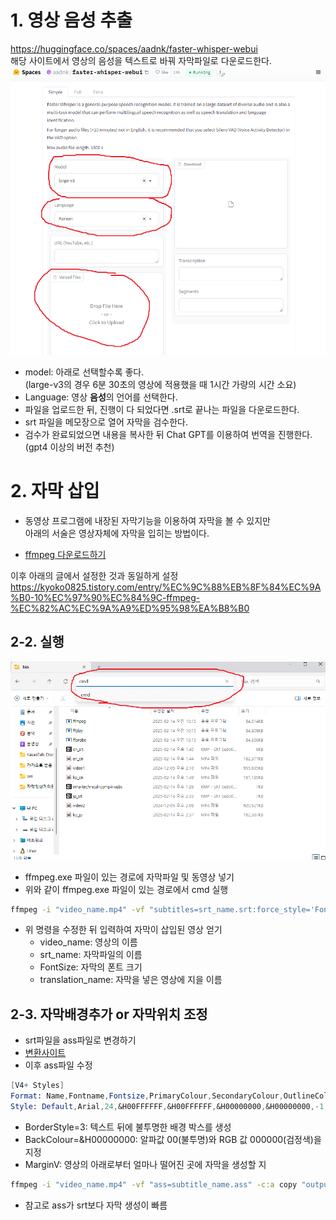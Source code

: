 # 1. 영상 음성 추출
https://huggingface.co/spaces/aadnk/faster-whisper-webui  
해당 사이트에서 영상의 음성을 텍스트로 바꿔 자막파일로 다운로드한다.
![whisper](whisper.png)
- model: 아래로 선택할수록 좋다.  
(large-v3의 경우 6분 30초의 영상에 적용했을 때 1시간 가량의 시간 소요)
- Language: 영상 **음성**의 언어를 선택한다.
- 파일을 업로드한 뒤, 진행이 다 되었다면 .srt로 끝나는 파일을 다운로드한다.
- srt 파일을 메모장으로 열어 자막을 검수한다.
- 검수가 완료되었으면 내용을 복사한 뒤 Chat GPT를 이용하여 번역을 진행한다.  
(gpt4 이상의 버전 추천)

# 2. 자막 삽입
- 동영상 프로그램에 내장된 자막기능을 이용하여 자막을 볼 수 있지만  
아래의 서술은 영상자체에 자막을 입히는 방법이다.

- [ffmpeg 다운로드하기](https://github.com/BtbN/FFmpeg-Builds/releases/download/latest/ffmpeg-master-latest-win64-gpl-shared.zip)

이후 아래의 글에서 설정한 것과 동일하게 설정  
https://kyoko0825.tistory.com/entry/%EC%9C%88%EB%8F%84%EC%9A%B0-10%EC%97%90%EC%84%9C-ffmpeg-%EC%82%AC%EC%9A%A9%ED%95%98%EA%B8%B0

## 2-2. 실행
![cmd](img_cmd.png)
- ffmpeg.exe 파일이 있는 경로에 자막파일 및 동영상 넣기
- 위와 같이 ffmpeg.exe 파일이 있는 경로에서 cmd 실행
```bash
ffmpeg -i "video_name.mp4" -vf "subtitles=srt_name.srt:force_style='FontSize=24'" -c:a copy "translation_name.mp4"
```
- 위 명령을 수정한 뒤 입력하여 자막이 삽입된 영상 얻기
  - video_name: 영상의 이름
  - srt_name: 자막파일의 이름
  - FontSize: 자막의 폰트 크기
  - translation_name: 자막을 넣은 영상에 지을 이름

## 2-3. 자막배경추가 or 자막위치 조정
- srt파일을 ass파일로 변경하기
- [변환사이트](https://ebby.co/subtitle-tools/converter/srt-to-ass)
- 이후 ass파일 수정
```mathematica
[V4+ Styles]
Format: Name,Fontname,Fontsize,PrimaryColour,SecondaryColour,OutlineColour,BackColour,Bold,Italic,Underline,StrikeOut,ScaleX,ScaleY,Spacing,Angle,BorderStyle,Outline,Shadow,Alignment,MarginL,MarginR,MarginV,Encoding
Style: Default,Arial,24,&H00FFFFFF,&H00FFFFFF,&H00000000,&H00000000,-1,0,0,0,100,100,0,0,3,2,0,2,10,10,65,1
```
- BorderStyle=3: 텍스트 뒤에 불투명한 배경 박스를 생성
- BackColour=&H00000000: 알파값 00(불투명)와 RGB 값 000000(검정색)을 지정
- MarginV: 영상의 아래로부터 얼마나 떨어진 곳에 자막을 생성할 지

```bash
ffmpeg -i "video_name.mp4" -vf "ass=subtitle_name.ass" -c:a copy "output_video.mp4"
```
- 참고로 ass가 srt보다 자막 생성이 빠름
